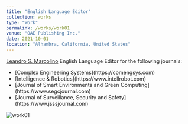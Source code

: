 ```yaml
---
title: "English Language Editor"
collection: works
type: "Work"
permalink: /works/work01
venue: "OAE Publishing Inc."
date: 2021-10-01
location: "Alhambra, California, United States"
---
```

[Leandro S. Marcolino](https://www.lancaster.ac.uk/lira/people/leandro-soriano-marcolino)
English Language Editor for the following journals:
<ul>
  <li>[Complex Engineering Systems](https://comengsys.com)</li>
  <li>[Intelligence & Robotics](https://www.intellrobot.com)</li>
  <li>[Journal of Smart Environments and Green Computing](https://www.segcjournal.com)</li>
  <li>[Journal of Surveillance, Security and Safety](https://www.jsssjournal.com)</li>
</ul>



![work01](https://github.com/A-Kerim/me/blob/6bc34f556dcde0bc071f48287fe497284a148ec6/images/work01.png?raw=true)

